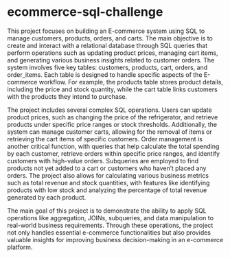 ﻿# ecommerce-sql-challenge

 This project focuses on building an E-commerce system using SQL to manage customers, products, orders, and carts. The main objective is to create and interact with a relational database through SQL queries that perform operations such as updating product prices, managing cart items, and generating various business insights related to customer orders. The system involves five key tables: customers, products, cart, orders, and order_items. Each table is designed to handle specific aspects of the E-commerce workflow. For example, the products table stores product details, including the price and stock quantity, while the cart table links customers with the products they intend to purchase.

The project includes several complex SQL operations. Users can update product prices, such as changing the price of the refrigerator, and retrieve products under specific price ranges or stock thresholds. Additionally, the system can manage customer carts, allowing for the removal of items or retrieving the cart items of specific customers. Order management is another critical function, with queries that help calculate the total spending by each customer, retrieve orders within specific price ranges, and identify customers with high-value orders. Subqueries are employed to find products not yet added to a cart or customers who haven’t placed any orders. The project also allows for calculating various business metrics such as total revenue and stock quantities, with features like identifying products with low stock and analyzing the percentage of total revenue generated by each product.

The main goal of this project is to demonstrate the ability to apply SQL operations like aggregation, JOINs, subqueries, and data manipulation to real-world business requirements. Through these operations, the project not only handles essential e-commerce functionalities but also provides valuable insights for improving business decision-making in an e-commerce platform.

 
 
